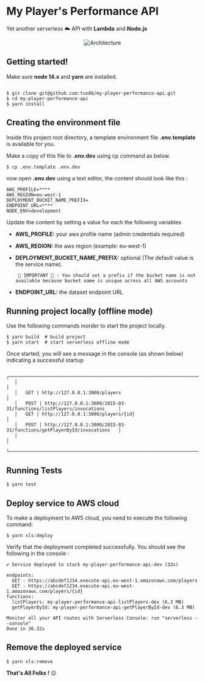 # My Player's Performance API

Yet another serverless ☁️ API with **Lambda** and **Node.js**

<p align="center">
  <img src="https://user-images.githubusercontent.com/9397970/177034576-a2c9c6ee-88bf-4bb4-b25a-9148082623e6.png" alt="Architecture"/>
</p>


## Getting started!

Make sure **node 14.x** and **yarn** are installed.

```shell

$ git clone git@github.com:tux86/my-player-performance-api.git
$ cd my-player-performance-api
$ yarn install
```

## Creating the environment file

Inside this project root directory, a template environment file **.env.template** is available for you.

Make a copy of this file to **.env.dev** using cp command as below.

```shell
$ cp .env.template .env.dev
```

now open **.env.dev** using a text editor, the content should look like this : 

```dotenv
AWS_PROFILE=****
AWS_REGION=eu-west-1
DEPLOYMENT_BUCKET_NAME_PREFIX=
ENDPOINT_URL=****
NODE_ENV=development
```

Update the content by setting a value for each the following variables

- **AWS_PROFILE:**  your aws profile name (admin credentials required)
- **AWS_REGION:**   the aws region (example: eu-west-1)
- **DEPLOYMENT_BUCKET_NAME_PREFIX:** optional (The default value is the service name). 

  ` 🚨 IMPORTANT 🚨 : You should set a prefix if the bucket name is not available because bucket name is unique across all AWS accounts`

- **ENDPOINT_URL:**  the dataset endpoint URL

## Running project locally (offline mode)

Use the following commands inorder to start the project locally.

```shell
$ yarn build  # build project
$ yarn start  # start serverless offline mode
```

Once started, you will see a message in the console (as shown below) indicating a successful startup

```shell
   ┌─────────────────────────────────────────────────────────────────────────────────┐
   │                                                                                 │
   │   GET | http://127.0.0.1:3000/players                                           │
   │   POST | http://127.0.0.1:3000/2015-03-31/functions/listPlayers/invocations     │
   │   GET | http://127.0.0.1:3000/players/{id}                                      │
   │   POST | http://127.0.0.1:3000/2015-03-31/functions/getPlayerById/invocations   │
   │                                                                                 │
   └─────────────────────────────────────────────────────────────────────────────────┘

```

## Running Tests

```shell
$ yarn test
```

## Deploy service to AWS cloud

To make a deployment to AWS cloud, you need to execute the following command:

```shell
$ yarn sls:deploy
```

Verify that the deployment completed successfully. You should see the following in the console :
```shell
✔ Service deployed to stack my-player-performance-api-dev (32s)

endpoints:
  GET - https://abcdef1234.execute-api.eu-west-1.amazonaws.com/players
  GET - https://abcdef1234.execute-api.eu-west-1.amazonaws.com/players/{id}
functions:
  listPlayers: my-player-performance-api-listPlayers-dev (6.3 MB)
  getPlayerById: my-player-performance-api-getPlayerById-dev (6.3 MB)

Monitor all your API routes with Serverless Console: run "serverless --console"
Done in 36.32s
```

## Remove the deployed service

```shell
$ yarn sls:remove
```


**That's All Folks !** 😉
